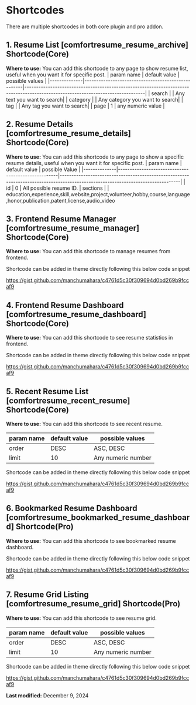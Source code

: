 # Shortcodes

There are multiple shortcodes in both core plugin and pro addon.

## 1. Resume List \[comfortresume_resume_archive\] Shortcode(Core) ##

**Where to use:** You can add this shortcode to any page to show resume list, useful when you want it for specific post.
| param name   | default value                                      | possible values                                                                                                                 |
|--------------|----------------------------------------------------|---------------------------------------------------------------------------------------------------------------------------------|
| search       |                                                    | Any text you want to search|
| category     |                                                    | Any category you want to search|
| tag          |                                                    | Any tag you want to search|
| page         | 1                                                  | any numeric value |


## 2. Resume Details \[comfortresume_resume_details\] Shortcode(Core) ##

**Where to use:** You can add this shortcode to any page to show a specific resume details, useful when you want it for specific post.
| param name   | default value         | possible Value                                                                                                                 |
|--------------|----------------------------------------------------|---------------------------------------------------------------------------------------------------------------------------------|
| id        | 0 | All possible resume ID.
| sections  |   | education,experience,skill,website,project,volunteer,hobby,course,language,honor,publication,patent,license,audio_video

## 3. Frontend Resume Manager \[comfortresume_resume_manager\] Shortcode(Core) ##

**Where to use:** You can add this shortcode to manage resumes from frontend.

Shortcode can be added in theme directly following this below code snippet

https://gist.github.com/manchumahara/c4761d5c30f309694d0bd269b9fccaf9




## 4. Frontend Resume Dashboard \[comfortresume_resume_dashboard\] Shortcode(Core) ##

**Where to use:** You can add this shortcode to see resume statistics in frontend.

Shortcode can be added in theme directly following this below code snippet

https://gist.github.com/manchumahara/c4761d5c30f309694d0bd269b9fccaf9

## 5. Recent Resume List \[comfortresume_recent_resume\] Shortcode(Core) ##

**Where to use:** You can add this shortcode to see recent resume.

| param name   | default value                                      | possible values                                                                                                                 |
|--------------|----------------------------------------------------|---------------------------------------------------------------------------------------------------------------------------------|
| order        | DESC                                               | ASC, DESC         |
| limit        | 10                                                 | Any numeric number |


Shortcode can be added in theme directly following this below code snippet

https://gist.github.com/manchumahara/c4761d5c30f309694d0bd269b9fccaf9

## 6. Bookmarked Resume Dashboard \[comfortresume_bookmarked_resume_dashboard\] Shortcode(Pro) ##

**Where to use:** You can add this shortcode to see bookmarked resume dashboard.

Shortcode can be added in theme directly following this below code snippet

https://gist.github.com/manchumahara/c4761d5c30f309694d0bd269b9fccaf9

## 7. Resume Grid Listing \[comfortresume_resume_grid\] Shortcode(Pro) ##

**Where to use:** You can add this shortcode to see resume grid.

| param name   | default value                                      | possible values                                                                                                                 |
|--------------|----------------------------------------------------|---------------------------------------------------------------------------------------------------------------------------------|
| order        | DESC                                               | ASC, DESC         |
| limit        | 10                                                 | Any numeric number |

Shortcode can be added in theme directly following this below code snippet

https://gist.github.com/manchumahara/c4761d5c30f309694d0bd269b9fccaf9

**Last modified:** December 9, 2024